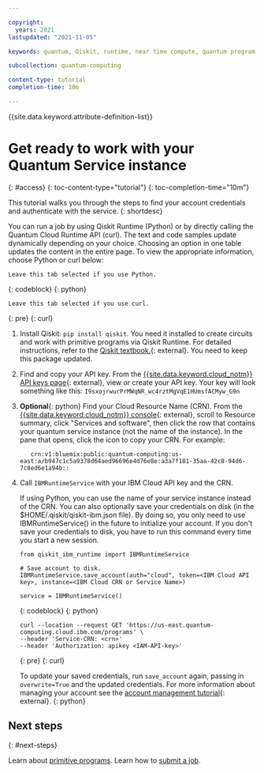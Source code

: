 ```yaml
---

copyright:
  years: 2021
lastupdated: "2021-11-05"

keywords: quantum, Qiskit, runtime, near time compute, quantum program

subcollection: quantum-computing

content-type: tutorial
completion-time: 10m

---
```


{{site.data.keyword.attribute-definition-list}}

# Get ready to work with your Quantum Service instance
{: #access}
{: toc-content-type="tutorial"}
{: toc-completion-time="10m"}

This tutorial walks you through the steps to find your account credentials and authenticate with the service.
{: shortdesc}

You can run a job by using Qiskit Runtime (Python) or by directly calling the Quantum Cloud Runtime API (curl).  The text and code samples update dynamically depending on your choice. Choosing an option in one table updates the content in the entire page. To view the appropriate information, choose Python or curl below:

```
Leave this tab selected if you use Python.
```
{: codeblock}
{: python}

```
Leave this tab selected if you use curl.
```
{: pre}
{: curl}

1. Install Qiskit: `pip install qiskit`. You need it installed to create circuits and work with primitive programs via Qiskit Runtime. For detailed instructions, refer to the [Qiskit textbook.](https://qiskit.org/textbook/ch-appendix/qiskit.html){: external}. You need to keep this package updated.

1. Find and copy your API key. From the [{{site.data.keyword.cloud_notm}} API keys page](https://cloud.ibm.com/iam/apikeys){: external}, view or create your API key. Your key will look something like this: `I9sxojrwurPrMWqNR_wc4rztMgVqE1HUmsfACMyw_G9n`

3. **Optional**{: python} Find your Cloud Resource Name (CRN). From the [{{site.data.keyword.cloud_notm}} console](https://cloud.ibm.com){: external}, scroll to Resource summary, click "Services and software", then click the row that contains your quantum service instance (not the name of the instance). In the pane that opens, click the icon to copy your CRN. For example:

   ```text
      crn:v1:bluemix:public:quantum-computing:us-east:a/b947c1c5a9378d64aed96696e4d76e8e:a3a7f181-35aa-42c8-94d6-7c8ed6e1a94b::
   ```

5. Call  `IBMRuntimeService` with your IBM Cloud API key and the CRN.

   If using Python, you can use the name of your service instance instead of the CRN.  You can also optionally save your credentials on disk (in the $HOME/.qiskit/qiskit-ibm.json file). By doing so, you only need to use IBMRuntimeService() in the future to initialize your account. If you don't save your credentials to disk, you have to run this command every time you start a new session.

   ```
   from qiskit_ibm_runtime import IBMRuntimeService

   # Save account to disk.
   IBMRuntimeService.save_account(auth="cloud", token=<IBM Cloud API key>, instance=<IBM Cloud CRN or Service Name>)

   service = IBMRuntimeService()
   ```
   {: codeblock}
   {: python}

   ```
   curl --location --request GET 'https://us-east.quantum-computing.cloud.ibm.com/programs' \
   --header 'Service-CRN: <crn>'
   --header 'Authorization: apikey <IAM-API-key>'
   ```
   {: pre}
   {: curl}

    To update your saved credentials, run `save_account` again, passing in `overwrite=True`  and the updated credentials.  For more information about managing your account see the [account management tutorial](https://qiskit.org/documentation/tutorials/04_account_management.html){: external}.
    {: python}

## Next steps
{: #next-steps}

Learn about [primitive programs](/docs/quantum-computing?topic=quantum-computing-primitives).
Learn how to [submit a job](/docs/quantum-computing?topic=quantum-computing-run_job).
